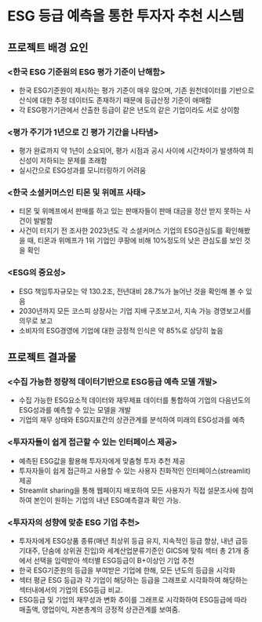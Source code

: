 # ESG 등급 예측을 통한 투자자 추천 시스템

## 프로젝트 배경 요인

### <한국 ESG 기준원의 ESG 평가 기준이 난해함>
-	한국 ESG기준원이 제시하는 평가 기준이 매우 많으며, 기존 원천데이터를 기반으로 산식에 대한 추정 데이터도 존재하기 때문에 등급산정 기준이 애매함
-	각 ESG평가기관에서 산출한 등급이 같은 년도의 같은 기업이라도 서로 상이함

### <평가 주기가 1년으로 긴 평가 기간을 나타냄>
-	평가 완료까지 약 1년이 소요되어, 평가 시점과 공시 사이에 시간차이가 발생하여 최신성이 저하되는 문제를 초래함
-	실시간으로 ESG성과를 모니터링하기 어려움

### <한국 소셜커머스인 티몬 및 위메프 사태>
-	티몬 및 위메프에서 판매를 하고 있는 판매자들이 판매 대금을 정산 받지 못하는 사건이 발발함
-	사건이 터지기 전 조사한 2023년도 각 소셜커머스 기업의 ESG관심도를 확인해봤을 때, 티몬과 위메프가 1위 기업인 쿠팡에 비해 10%정도의 낮은 관심도를 보인 것을 확인

### <ESG의 중요성>
-	ESG 책임투자규모는 약 130.2조, 전년대비 28.7%가 늘어난 것을 확인해 볼 수 있음
-	2030년까지 모든 코스피 상장사는 기업 지배 구조보고서, 지속 가능 경영보고서를 의무로 보고
-	소비자의 ESG경영에 기업에 대한 긍정적 인식은 약 85%로 상당히 높음


## 프로젝트 결과물

### <수집 가능한 정량적 데이터기반으로 ESG등급 예측 모델 개발>
-	수집 가능한 ESG요소적 데이터와 재무제표 데이터를 통합하여 기업의 다음년도의 ESG성과를 예측할 수 있는 모델을 개발
-	기업의 재무 상태와 ESG지표간의 상관관계를 분석하여 미래의 ESG성과를 예측 

### <투자자들이 쉽게 접근할 수 있는 인터페이스 제공>
-	예측된 ESG값을 활용해 투자자에게 맞춤형 투자 추천 제공
-	투자자들이 쉽게 접근하고 사용할 수 있는 사용자 친화적인 인터페이스(streamlit)제공 
-	Streamlit sharing을 통해 웹페이지 배포하여 모든 사용자가 직접 설문조사에 참여하여 본인이 원하는 기업의 내년 ESG예측결과 확인 가능.

### <투자자의 성향에 맞춘 ESG 기업 추천>
-	투자자에게 ESG상품 종류(매년 최상위 등급 유지, 지속적인 등급 향상, 내년 급등 기대주, 단숨에 상위권 진입)와 세계산업분류기준인 GICS에 맞춰 섹터 총 21개 중에서 선택을 입력받아 섹터별 ESG등급이 B+이상인 기업 추천
-	한국 ESG기준원의 등급을 부여받은 기업에 한해, 모든 년도의 등급을 시각화
-	섹터 평균 ESG 등급과 각 기업이 해당하는 등급을 그래프로 시각화하여 해당하는 섹터내에서의 기업의 ESG등급 비교.
-	ESG등급 및 기업의 재무성과 변화 추이를 그래프로 시각화하여 ESG등급에 따라 매출액, 영업이익, 자본총계의 긍정적 상관관계를 보여줌.
